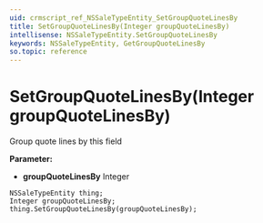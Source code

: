 ```yaml
---
uid: crmscript_ref_NSSaleTypeEntity_SetGroupQuoteLinesBy
title: SetGroupQuoteLinesBy(Integer groupQuoteLinesBy)
intellisense: NSSaleTypeEntity.SetGroupQuoteLinesBy
keywords: NSSaleTypeEntity, GetGroupQuoteLinesBy
so.topic: reference
---
```


# SetGroupQuoteLinesBy(Integer groupQuoteLinesBy)

Group quote lines by this field

**Parameter:** 
 - **groupQuoteLinesBy** Integer

```crmscript
NSSaleTypeEntity thing;
Integer groupQuoteLinesBy;
thing.SetGroupQuoteLinesBy(groupQuoteLinesBy);
```

